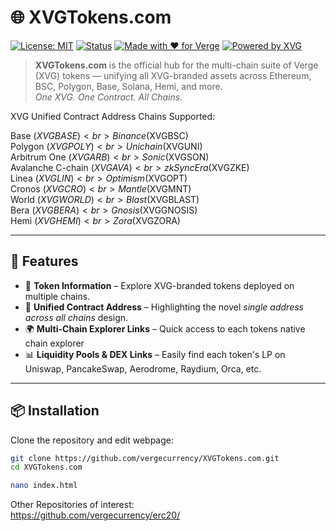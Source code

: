 # 🌐 XVGTokens.com 

[![License: MIT](https://img.shields.io/badge/License-MIT-green.svg)](LICENSE)
[![Status](https://img.shields.io/badge/Project-Active-brightgreen.svg)](#)
[![Made with ❤️ for Verge](https://img.shields.io/badge/Made%20with-%E2%9D%A4-red.svg)](#)
[![Powered by XVG](https://img.shields.io/badge/Powered%20by-XVG-blue.svg)](https://XVGTokens.com)

> **XVGTokens.com** is the official hub for the multi-chain suite of Verge (XVG) tokens — unifying all XVG-branded assets across Ethereum, BSC, Polygon, Base, Solana, Hemi, and more.  
> *One XVG. One Contract. All Chains.*

XVG Unified Contract Address Chains Supported:<br>

Base ($XVGBASE)<br>
Binance ($XVGBSC)<br>
Polygon ($XVGPOLY)<br>
Unichain ($XVGUNI)<br>
Arbitrum One ($XVGARB)<br>
Sonic ($XVGSON)<br>
Avalanche C-chain ($XVGAVA)<br>
zkSync Era ($XVGZKE)<br>
Linea ($XVGLIN)<br>
Optimism ($XVGOPT)<br>
Cronos ($XVGCRO)<br>
Mantle ($XVGMNT)<br>
World ($XVGWORLD)<br>
Blast ($XVGBLAST)<br>
Bera  ($XVGBERA)<br>
Gnosis ($XVGGNOSIS)<br>
Hemi ($XVGHEMI)<br>
Zora ($XVGZORA)<br>



---

## 🚀 Features

- 📖 **Token Information** – Explore XVG-branded tokens deployed on multiple chains.  
- 🔗 **Unified Contract Address** – Highlighting the novel *single address across all chains* design.  
- 🌍 **Multi-Chain Explorer Links** – Quick access to each tokens native chain explorer 
- 📊 **Liquidity Pools & DEX Links** – Easily find each token's LP on Uniswap, PancakeSwap, Aerodrome, Raydium, Orca, etc.  

---

## 📦 Installation

Clone the repository and edit webpage:

```bash
git clone https://github.com/vergecurrency/XVGTokens.com.git
cd XVGTokens.com

nano index.html


```
Other Repositories of interest:<br>
https://github.com/vergecurrency/erc20/<br>
<br>
